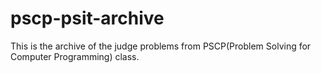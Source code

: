 # pscp-psit-archive
This is the archive of the <e>judge problems from PSCP(Problem Solving for Computer Programming) class.
